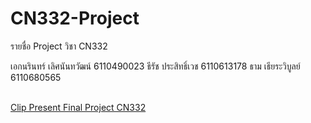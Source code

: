 # CN332-Project

รายชื่อ Project วิชา CN332

เอกนรินทร์  เลิศนันทวัฒน์   6110490023
ธีรัช       ประสิทธิ์เวช   6110613178
ธาม       เธียระวิบูลย์   6110680565

[<br>Clip Present Final Project CN332](https://youtu.be/eRqDdAZmvYA)
